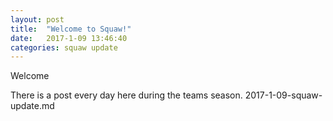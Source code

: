 ```yaml
---
layout: post
title:  "Welcome to Squaw!"
date:   2017-1-09 13:46:40
categories: squaw update
---
```

Welcome 

There is a post every day here during the teams season.
2017-1-09-squaw-update.md
